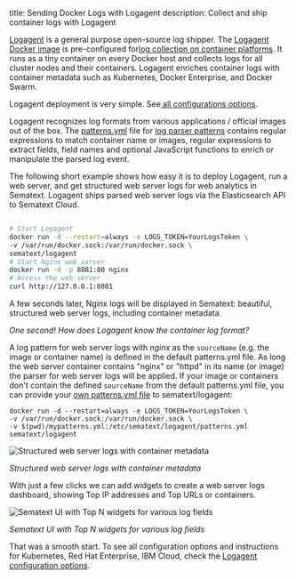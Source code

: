 title: Sending Docker Logs with Logagent
description: Collect and ship container logs with Logagent

[Logagent](https://sematext.com/logagent/) is a general purpose open-source log shipper. The [Logagent Docker image](https://hub.docker.com/_/logagent) is pre-configured for[log collection on container platforms](https://sematext.com/blog/docker-container-monitoring-with-sematext/#toc-container-logs-0). It runs as a tiny container on every Docker host and collects logs for all cluster nodes and their containers. Logagent enriches container logs with container metadata such as Kubernetes, Docker Enterprise, and Docker Swarm.

Logagent deployment is very simple. See[ all configurations options](https://sematext.com/docs/logagent/installation-docker/#configuration-parameters). 

Logagent recognizes log formats from various applications / official images out of the box. The [patterns.yml](https://github.com/sematext/logagent-js/blob/master/patterns.yml) file for [log parser patterns](https://sematext.com/docs/logagent/parser/) contains regular expressions to match container name or images, regular expressions to extract fields, field names and optional JavaScript functions to enrich or manipulate the parsed log event. 

The following short example shows how easy it is to deploy Logagent, run a web server, and get structured web server logs for web analytics in Sematext. Logagent ships parsed web server logs via the Elasticsearch API to Sematext Cloud. 

```sh

# Start Logagent
docker run -d --restart=always -e LOGS_TOKEN=YourLogsToken \
-v /var/run/docker.sock:/var/run/docker.sock \
sematext/logagent
# Start Nginx web server
docker run -d -p 8081:80 nginx
# Access the web server
curl http://127.0.0.1:8081

```

A few seconds later, Nginx logs will be displayed in Sematext: beautiful, structured web server logs, including container metadata.

*One second! How does Logagent know  the container log format?*

A log pattern for web server logs with *nginx* as the `sourceName` (e.g. the image or container name) is defined in the default patterns.yml file. 
As long the web server container contains "nginx" or "httpd" in its name (or image) the parser for web server logs will be applied. If your image or containers don't contain the defined `sourceName` from the default patterns.yml file, you can provide your [own patterns.yml file](https://sematext.com/docs/logagent/parser/#example) to sematext/logagent: 

```
docker run -d --restart=always -e LOGS_TOKEN=YourLogsToken \
-v /var/run/docker.sock:/var/run/docker.sock \
-v $(pwd)/mypatterns.yml:/etc/sematext/logagent/patterns.yml
sematext/logagent
```


![Structured web server logs with container metadata](https://sematext.com/wp-content/uploads/2019/04/Screen-Shot-2019-03-12-at-14.35.26.png)

_Structured web server logs with container metadata_

With just a few clicks we can add widgets to create a web server logs dashboard, showing Top IP addresses and Top URLs or containers.

![Sematext UI with Top N widgets for various log fields](https://sematext.com/wp-content/uploads/2019/04/Screen-Shot-2019-03-12-at-14.43.56.png)

_Sematext UI with Top N widgets for various log fields_

 That was a smooth start. To see all configuration options and instructions for Kubernetes, Red Hat Enterprise, IBM Cloud, check the [Logagent configuration options](https://sematext.com/docs/logagent/installation-docker/#configuration-parameters). 
